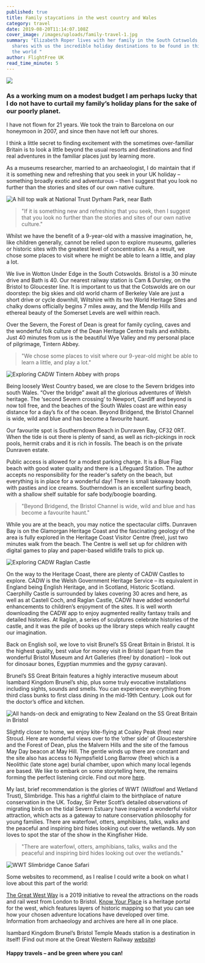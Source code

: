 ```yaml
---
published: true
title: Family staycations in the west country and Wales
category: travel
date: 2019-08-20T11:14:07.108Z
cover_image: /images/uploads/family-travel-1.jpg
summary: "Elizabeth Roper lives with her family in the South Cotswolds, and
  shares with us the incredible holiday destinations to be found in this part of
  the world "
author: FlightFree UK
read_time_minute: 5
---
```

![](/images/uploads/family-travel-1.jpg)

### As a working mum on a modest budget I am perhaps lucky that I do not have to curtail my family’s holiday plans for the sake of our poorly planet.

I have not flown for 21 years. We took the train to Barcelona on our honeymoon in 2007, and since then have not left our shores. 

I think a little secret to finding excitement with the sometimes over-familiar Britain is to look a little beyond the usual resorts and destinations and find real adventures in the familiar places just by learning more. 

As a museums researcher, married to an archaeologist, I do maintain that if it is something new and refreshing that you seek in your UK holiday – something broadly exotic and adventurous – then I suggest that you look no further than the stories and sites of our own native culture. 

![](/images/uploads/family-travel-2.jpg "A hill top walk at National Trust Dyrham Park, near Bath ")

> "If it is something new and refreshing that you seek, then I suggest that you look no further than the stories and sites of our own native culture."

Whilst we have the benefit of a 9-year-old with a massive imagination, he, like children generally, cannot be relied upon to explore museums, galleries or historic sites with the greatest level of concentration. As a result, we chose some places to visit where he might be able to learn a little, and play a lot. 

We live in Wotton Under Edge in the South Cotswolds. Bristol is a 30 minute drive and Bath is 40. Our nearest railway station is Cam & Dursley, on the Bristol to Gloucester line. It is important to us that the Cotswolds are on our doorstep: the big skies and old world charm of Berkeley Vale are just a short drive or cycle downhill, Wiltshire with its two World Heritage Sites and chalky downs officially begins 7 miles away, and the Mendip Hills and ethereal beauty of the Somerset Levels are well within reach. 

Over the Severn, the Forest of Dean is great for family cycling, caves and the wonderful folk culture of the Dean Heritage Centre trails and exhibits. Just 40 minutes from us is the beautiful Wye Valley and my personal place of pilgrimage, Tintern Abbey.

> "We chose some places to visit where our 9-year-old might be able to learn a little, and play a lot."

![](/images/uploads/family-travel-3.jpg "Exploring CADW Tintern Abbey with props ")

Being loosely West Country based, we are close to the Severn bridges into south Wales. “Over the bridge” await all the glorious adventures of Welsh heritage. The ‘second Severn crossing’ to Newport, Cardiff and beyond is now toll free, and the beaches of the South Wales coast are within easy distance for a day’s fix of the ocean. Beyond Bridgend, the Bristol Channel is wide, wild and blue and has become a favourite haunt. 

Our favourite spot is Southerndown Beach in Dunraven Bay, CF32 0RT. When the tide is out there is plenty of sand, as well as rich-pickings in rock pools, hermit crabs and it is rich in fossils. The beach is on the private Dunraven estate. 

Public access is allowed for a modest parking charge. It is a Blue Flag beach with good water quality and there is a Lifeguard Station. The author accepts no responsibility for the reader's safety on the beach, but everything is in place for a wonderful day! There is small takeaway booth with pasties and ice creams. Southerndown is an excellent surfing beach, with a shallow shelf suitable for safe body/boogie boarding. 

> "Beyond Bridgend, the Bristol Channel is wide, wild and blue and has become a favourite haunt."

While you are at the beach, you may notice the spectacular cliffs. Dunraven Bay is on the Glamorgan Heritage Coast and the fascinating geology of the area is fully explored in the Heritage Coast Visitor Centre (free), just two minutes walk from the beach. The Centre is well set up for children with digital games to play and paper-based wildlife trails to pick up. 

![](/images/uploads/family-travel-5.jpg "Exploring CADW Raglan Castle ")

On the way to the Heritage Coast, there are plenty of CADW Castles to explore. CADW is the Welsh Government Heritage Service – its equivalent in England being English Heritage, and in Scotland, Historic Scotland. Caerphilly Castle is surrounded by lakes covering 30 acres and here, as well as at Castell Coch, and Raglan Castle, CADW have added wonderful enhancements to children’s enjoyment of the sites. It is well worth downloading the CADW app to enjoy augmented reality fantasy trails and detailed histories. At Raglan, a series of sculptures celebrate histories of the castle, and it was the pile of books up the library steps which really caught our imagination. 

Back on English soil, we love to visit Brunel’s SS Great Britain in Bristol. It is the highest quality, best value for money visit in Bristol (apart from the wonderful Bristol Museum and Art Galleries (free/ by donation) – look out for dinosaur bones, Egyptian mummies and the gypsy caravan). 

Brunel’s SS Great Britain features a highly interactive museum about Isambard Kingdom Brunel’s ship, plus some truly evocative installations including sights, sounds and smells. You can experience everything from third class bunks to first class dining in the mid-19th Century. Look out for the doctor’s office and kitchen. 

![](/images/uploads/family-travel-6.jpg "All hands-on deck and emigrating to New Zealand on the SS Great Britain in Bristol ")

Slightly closer to home, we enjoy kite-flying at Coaley Peak (free) near Stroud. Here are wonderful views over to the ‘other side’ of Gloucestershire and the Forest of Dean, plus the Malvern Hills and the site of the famous May Day beacon at May Hill. The gentle winds up there are constant and the site also has access to Nympsfield Long Barrow (free) which is a Neolithic (late stone age) burial chamber, upon which many local legends are based. We like to embark on some storytelling here, the remains forming the perfect listening circle. Find out more [here](https://www.english-heritage.org.uk/learn/story-of-england/prehistory/long-barrows/).

My last, brief recommendation is the glories of WWT (Wildfowl and Wetland Trust), Slimbridge. This has a rightful claim to the birthplace of nature conservation in the UK. Today, Sir Peter Scott’s detailed observations of migrating birds on the tidal Severn Estuary have inspired a wonderful visitor attraction, which acts as a gateway to nature conservation philosophy for young families. There are waterfowl, otters, amphibians, talks, walks and the peaceful and inspiring bird hides looking out over the wetlands. My son loves to spot the star of the show in the Kingfisher Hide. 

> "There are waterfowl, otters, amphibians, talks, walks and the peaceful and inspiring bird hides looking out over the wetlands."

![](/images/uploads/family-travel-7.jpg "WWT Slimbridge Canoe Safari")

Some websites to recommend, as I realise I could write a book on what I love about this part of the world: 

[The Great West Way](https://www.greatwestway.co.uk/) [](https://www.greatwestway.co.uk/)is a 2019 initiative to reveal the attractions on the roads and rail west from London to Bristol. [](http://www.kypwest.org.uk/)[Know Your Place](http://www.kypwest.org.uk/) is a heritage portal for the west, which features layers of historic mapping so that you can see how your chosen adventure locations have developed over time. Information from archaeology and archives are here all in one place. 

Isambard Kingdom Brunel’s Bristol Temple Meads station is a destination in itself! (Find out more at the Great Western Railway [website](https://www.gwr.com/))

#### **Happy travels – and be green where you can!**